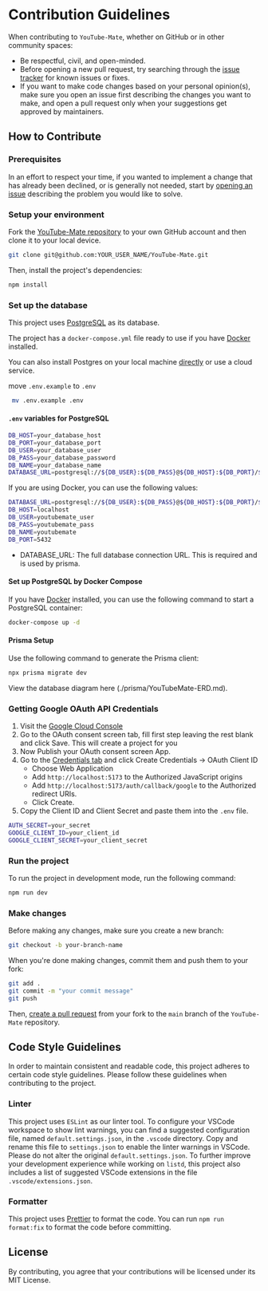 # Contribution Guidelines

When contributing to `YouTube-Mate`, whether on GitHub or in other community spaces:

-   Be respectful, civil, and open-minded.
-   Before opening a new pull request, try searching through the [issue tracker](https://github.com/SedatUygur/YouTube-Mate/issues) for known issues or fixes.
-   If you want to make code changes based on your personal opinion(s), make sure you open an issue first describing the changes you want to make, and open a pull request only when your suggestions get approved by maintainers.

## How to Contribute

### Prerequisites

In an effort to respect your time, if you wanted to implement a change that has already been declined, or is generally not needed, start by [opening an issue](https://github.com/SedatUygur/YouTube-Mate/issues/new) describing the problem you would like to solve.

### Setup your environment

Fork the [YouTube-Mate repository](https://github.com/SedatUygur/YouTube-Mate) to your own GitHub account and then clone it to your local device.

```bash
git clone git@github.com:YOUR_USER_NAME/YouTube-Mate.git
```

Then, install the project's dependencies:

```bash
npm install
```

### Set up the database

This project uses [PostgreSQL](https://www.postgresql.org/) as its database.

The project has a `docker-compose.yml` file ready to use if you have [Docker](https://www.docker.com/) installed.

You can also install Postgres on your local machine [directly](https://www.prisma.io/dataguide/postgresql/setting-up-a-local-postgresql-database) or use a cloud service.

move `.env.example` to `.env`

```bash
 mv .env.example .env
```

#### `.env` variables for PostgreSQL

```bash
DB_HOST=your_database_host
DB_PORT=your_database_port
DB_USER=your_database_user
DB_PASS=your_database_password
DB_NAME=your_database_name
DATABASE_URL=postgresql://${DB_USER}:${DB_PASS}@${DB_HOST}:${DB_PORT}/${DB_NAME}
```

If you are using Docker, you can use the following values:

```bash
DATABASE_URL=postgresql://${DB_USER}:${DB_PASS}@${DB_HOST}:${DB_PORT}/${DB_NAME}
DB_HOST=localhost
DB_USER=youtubemate_user
DB_PASS=youtubemate_pass
DB_NAME=youtubemate
DB_PORT=5432
```

-   DATABASE_URL: The full database connection URL. This is required and is used by prisma.

#### Set up PostgreSQL by Docker Compose

If you have [Docker](https://www.docker.com/) installed, you can use the following command to start a PostgreSQL container:

```bash
docker-compose up -d
```

#### Prisma Setup

Use the following command to generate the Prisma client:

```bash
npx prisma migrate dev
```

View the database diagram here (./prisma/YouTubeMate-ERD.md).

### Getting Google OAuth API Credentials

1. Visit the [Google Cloud Console](https://console.developers.google.com/apis/credentials)
2. Go to the OAuth consent screen tab, fill first step leaving the rest blank and click Save. This will create a project for you
3. Now Publish your OAuth consent screen App.
4. Go to the [Credentials tab](https://console.cloud.google.com/apis/credentials) and click Create Credentials -> OAuth Client ID
    - Choose Web Application
    - Add `http://localhost:5173` to the Authorized JavaScript origins
    - Add `http://localhost:5173/auth/callback/google` to the Authorized redirect URIs.
    - Click Create.
5. Copy the Client ID and Client Secret and paste them into the `.env` file.

```bash
AUTH_SECRET=your_secret
GOOGLE_CLIENT_ID=your_client_id
GOOGLE_CLIENT_SECRET=your_client_secret
```

### Run the project

To run the project in development mode, run the following command:

```bash
npm run dev
```

### Make changes

Before making any changes, make sure you create a new branch:

```bash
git checkout -b your-branch-name
```

When you're done making changes, commit them and push them to your fork:

```bash
git add .
git commit -m "your commit message"
git push
```

Then, [create a pull request](https://github.com/SedatUygur/YouTube-Mate/pulls)
from your fork to the `main` branch of the `YouTube-Mate` repository.

## Code Style Guidelines

In order to maintain consistent and readable code, this project adheres to certain code style guidelines. Please follow these guidelines when contributing to the project.

### Linter

This project uses `ESLint` as our linter tool. To configure your VSCode workspace to show lint warnings, you can find a suggested configuration file, named `default.settings.json`, in the `.vscode` directory. Copy and rename this file to `settings.json` to enable the linter warnings in VSCode. Please do not alter the original `default.settings.json`.
To further improve your development experience while working on `listd`, this project also includes a list of suggested VSCode extensions in the file `.vscode/extensions.json`.

### Formatter

This project uses [Prettier](https://prettier.io/) to format the code. You can run `npm run format:fix` to format the code before committing.

<!-- TODO: setup eslint -->
<!-- TODO: setup github actions to run linter -->
<!-- TODO: setup pre-commit hooks to run linter -->

## License

By contributing, you agree that your contributions will be licensed under its MIT License.
